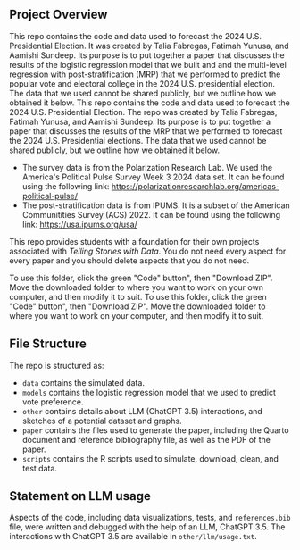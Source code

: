  ## Project Overview

This repo contains the code and data used to forecast the 2024 U.S. Presidential Election. It was created by Talia Fabregas, Fatimah Yunusa, and Aamishi Sundeep. Its purpose is to put together a paper that discusses the results of the logistic regression model that we built and and the multi-level regression with post-stratification (MRP) that we performed to predict the popular vote and electoral college in the 2024 U.S. presidential election. The data that we used cannot be shared publicly, but we outline how we obtained it below.
This repo contains the code and data used to forecast the 2024 U.S. Presidential Election. The repo was created by Talia Fabregas, Fatimah Yunusa, and Aamishi Sundeep. Its purpose is to put together a paper that discusses the results of the MRP that we performed to forecast the 2024 U.S. Presidential elections. The data that we used cannot be shared publicly, but we outline how we obtained it below.

- The survey data is from the Polarization Research Lab. We used the America's Political Pulse Survey Week 3 2024 data set. It can be found using the following link: https://polarizationresearchlab.org/americas-political-pulse/
- The post-stratification data is from IPUMS. It is a subset of the American Communitities Survey (ACS) 2022. It can be found using the following link: https://usa.ipums.org/usa/

This repo provides students with a foundation for their own projects associated with *Telling Stories with Data*. You do not need every aspect for every paper and you should delete aspects that you do not need.

To use this folder, click the green "Code" button", then "Download ZIP". Move the downloaded folder to where you want to work on your own computer, and then modify it to suit.
To use this folder, click the green "Code" button", then "Download ZIP". Move the downloaded folder to where you want to work on your computer, and then modify it to suit.


## File Structure

The repo is structured as:

-   `data` contains the simulated data.
-   `models` contains the logistic regression model that we used to predict vote preference. 
-   `other` contains details about LLM (ChatGPT 3.5) interactions, and sketches of a potential dataset and graphs.
-   `paper` contains the files used to generate the paper, including the Quarto document and reference bibliography file, as well as the PDF of the paper. 
-   `scripts` contains the R scripts used to simulate, download, clean, and test data.


## Statement on LLM usage

Aspects of the code, including data visualizations, tests, and `references.bib` file, were written and debugged with the help of an LLM, ChatGPT 3.5. The interactions with ChatGPT 3.5 are available in `other/llm/usage.txt`. 
